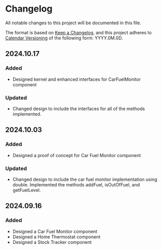 # Changelog

All notable changes to this project will be documented in this file.

The format is based on [Keep a Changelog](https://keepachangelog.com/en/1.1.0/),
and this project adheres to [Calendar Versioning](https://calver.org/) of
the following form: YYYY.0M.0D.

## 2024.10.17

### Added

- Designed kernel and enhanced interfaces for CarFuelMonitor component

### Updated

- Changed design to include the interfaces for all of the methods implemented.


## 2024.10.03

### Added

- Designed a proof of concept for Car Fuel Monitor component

### Updated

- Changed design to include the car fuel monitor implementation using double. Implemented the methods addFuel, isOutOfFuel, and getFuelLevel.

## 2024.09.16

### Added

- Designed a Car Fuel Monitor component
- Designed a Home Thermostat component
- Designed a Stock Tracker component




```


